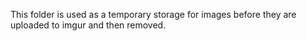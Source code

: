 This folder is used as a temporary storage for images before they are uploaded to imgur and then removed.